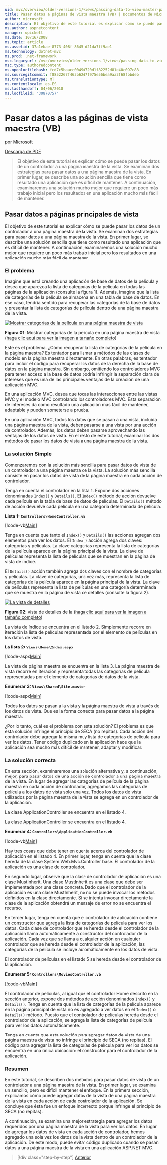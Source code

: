 ```yaml
---
uid: mvc/overview/older-versions-1/views/passing-data-to-view-master-pages-vb
title: Pasar datos a páginas de vista maestra (VB) | Documentos de Microsoft
author: microsoft
description: El objetivo de este tutorial es explicar cómo se puede pasar los datos de un controlador a una página maestra de la vista. Se examinan dos estrategias para pasar datos a una vista m...
ms.author: aspnetcontent
manager: wpickett
ms.date: 10/16/2008
ms.topic: article
ms.assetid: 37a1ebae-8773-408f-8645-d21da7ff9ae1
ms.technology: dotnet-mvc
ms.prod: .net-framework
msc.legacyurl: /mvc/overview/older-versions-1/views/passing-data-to-view-master-pages-vb
msc.type: authoredcontent
ms.openlocfilehash: fcd7c5baacc00490720d1f82252d81e40c097c88
ms.sourcegitcommit: f8852267f463b62d7f975e56bea9aa3f68fbbdeb
ms.translationtype: MT
ms.contentlocale: es-ES
ms.lasthandoff: 04/06/2018
ms.locfileid: "30870757"
---
```

<a name="passing-data-to-view-master-pages-vb"></a>Pasar datos a las páginas de vista maestra (VB)
====================
por [Microsoft](https://github.com/microsoft)

[Descarga de PDF](http://download.microsoft.com/download/e/f/3/ef3f2ff6-7424-48f7-bdaa-180ef64c3490/ASPNET_MVC_Tutorial_13_VB.pdf)

> El objetivo de este tutorial es explicar cómo se puede pasar los datos de un controlador a una página maestra de la vista. Se examinan dos estrategias para pasar datos a una página maestra de la vista. En primer lugar, se describe una solución sencilla que tiene como resultado una aplicación que es difícil de mantener. A continuación, examinaremos una solución mucho mejor que requiere un poco más trabajo inicial pero los resultados en una aplicación mucho más fácil de mantener.


## <a name="passing-data-to-view-master-pages"></a>Pasar datos a páginas principales de vista

El objetivo de este tutorial es explicar cómo se puede pasar los datos de un controlador a una página maestra de la vista. Se examinan dos estrategias para pasar datos a una página maestra de la vista. En primer lugar, se describe una solución sencilla que tiene como resultado una aplicación que es difícil de mantener. A continuación, examinaremos una solución mucho mejor que requiere un poco más trabajo inicial pero los resultados en una aplicación mucho más fácil de mantener.

### <a name="the-problem"></a>El problema

Imagine que está creando una aplicación de base de datos de la película y desea que aparezca la lista de categorías de la película en todas las páginas de la aplicación (consulte la figura 1). Además, imagine que la lista de categorías de la película se almacena en una tabla de base de datos. En ese caso, tendría sentido para recuperar las categorías de la base de datos y presentar la lista de categorías de película dentro de una página maestra de la vista.


[![Mostrar categorías de la película en una página maestra de vista](passing-data-to-view-master-pages-vb/_static/image2.png)](passing-data-to-view-master-pages-vb/_static/image1.png)

**Figura 01**: Mostrar categorías de la película en una página maestra de vista ([haga clic aquí para ver la imagen a tamaño completo](passing-data-to-view-master-pages-vb/_static/image3.png))


Este es el problema. ¿Cómo recuperar la lista de categorías de la película en la página maestra? Es tentador para llamar a métodos de las clases de modelo en la página maestra directamente. En otras palabras, es tentador para incluir el código para recuperar los datos de la derecha de la base de datos en la página maestra. Sin embargo, omitiendo los controladores MVC para tener acceso a la base de datos podría infringir la separación clara de intereses que es una de las principales ventajas de la creación de una aplicación MVC.

En una aplicación MVC, desea que todas las interacciones entre las vistas MVC y el modelo MVC controlando los controladores MVC. Esta separación de intereses da como resultado una aplicación más fácil de mantener, adaptable y pueden someterse a prueba.

En una aplicación MVC, todos los datos que se pasan a una vista, incluida una página maestra de la vista, deben pasarse a una vista por una acción de controlador. Además, los datos deben pasarse aprovechando las ventajas de los datos de vista. En el resto de este tutorial, examinar los dos métodos de pasar los datos de vista a una página maestra de la vista.

### <a name="the-simple-solution"></a>La solución Simple

Comenzaremos con la solución más sencilla para pasar datos de vista de un controlador a una página maestra de la vista. La solución más sencilla consiste en pasar los datos de vista de la página maestra en cada acción de controlador.

Tenga en cuenta el controlador en la lista 1. Expone dos acciones denominadas `Index()` y `Details()`. El `Index()` método de acción devuelve cada película en la tabla de base de datos de películas. El `Details()` método de acción devuelve cada película en una categoría determinada de película.

**Lista 1: `Controllers\HomeController.vb`**

[!code-vb[Main](passing-data-to-view-master-pages-vb/samples/sample1.vb)]

Tenga en cuenta que tanto el `Index()` y `Details()` las acciones agregan dos elementos para ver los datos. El `Index()` acción agrega dos claves: categorías y películas. La clave categorías representa la lista de categorías de la película aparece en la página principal de la vista. La clave de películas representa la lista de películas que se muestran en la página de vista de índice.

El `Details()` acción también agrega dos claves con el nombre de categorías y películas. La clave de categorías, una vez más, representa la lista de categorías de la película aparece en la página principal de la vista. La clave de películas representa la lista de películas en una categoría determinada que se muestra en la página de vista de detalles (consulte la figura 2).


[![La vista de detalles](passing-data-to-view-master-pages-vb/_static/image5.png)](passing-data-to-view-master-pages-vb/_static/image4.png)

**Figura 02**: vista de detalles de la ([haga clic aquí para ver la imagen a tamaño completo](passing-data-to-view-master-pages-vb/_static/image6.png))


La vista de índice se encuentra en el listado 2. Simplemente recorre en iteración la lista de películas representada por el elemento de películas en los datos de vista.

**La lista 2: `Views\Home\Index.aspx`**

[!code-aspx[Main](passing-data-to-view-master-pages-vb/samples/sample2.aspx)]

La vista de página maestra se encuentra en la lista 3. La página maestra de vista recorre en iteración y representa todas las categorías de película representadas por el elemento de categorías de datos de la vista.

**Enumerar 3: `Views\Shared\Site.master`**

[!code-aspx[Main](passing-data-to-view-master-pages-vb/samples/sample3.aspx)]

Todos los datos se pasan a la vista y la página maestra de vista a través de los datos de vista. Que es la forma correcta para pasar datos a la página maestra.

¿Por lo tanto, cuál es el problema con esta solución? El problema es que esta solución infringe el principio de SECA (no repitas). Cada acción del controlador debe agregar la misma muy lista de categorías de película para ver los datos. Tener código duplicado en la aplicación hace que la aplicación sea mucho más difícil de mantener, adaptar y modificar.

### <a name="the-good-solution"></a>La solución correcta

En esta sección, examinaremos una solución alternativa y, a continuación, mejor, para pasar datos de una acción de controlador a una página maestra de la vista. En lugar de agregar las categorías de película de la página maestra en cada acción de controlador, agregamos las categorías de película a los datos de vista solo una vez. Todos los datos de vista utilizados por la página maestra de la vista se agrega en un controlador de la aplicación.

La clase ApplicationController se encuentra en el listado 4.

La clase ApplicationController se encuentra en el listado 4.

**Enumerar 4: `Controllers\ApplicationController.vb`**

[!code-vb[Main](passing-data-to-view-master-pages-vb/samples/sample4.vb)]

Hay tres cosas que debe tener en cuenta acerca del controlador de aplicación en el listado 4. En primer lugar, tenga en cuenta que la clase hereda de la clase System.Web.Mvc.Controller base. El controlador de la aplicación es una clase de controlador.

En segundo lugar, observe que la clase de controlador de aplicación es una clase MustInherit. Una clase MustInherit es una clase que debe ser implementada por una clase concreta. Dado que el controlador de la aplicación es una clase MustInherit, no no se puede invocar los métodos definidos en la clase directamente. Si se intenta invocar directamente la clase de la aplicación obtendrá un mensaje de error no se encuentra el recurso.

En tercer lugar, tenga en cuenta que el controlador de aplicación contiene un constructor que agrega la lista de categorías de película para ver los datos. Cada clase de controlador que se hereda desde el controlador de la aplicación llama automáticamente a constructor del controlador de la aplicación. Cada vez que se llama a cualquier acción en cualquier controlador que se hereda desde el controlador de la aplicación, las categorías de la película se incluye automáticamente en los datos de vista.

El controlador de películas en el listado 5 se hereda desde el controlador de la aplicación.

**Enumerar 5: `Controllers\MoviesController.vb`**

[!code-vb[Main](passing-data-to-view-master-pages-vb/samples/sample5.vb)]

El controlador de películas, al igual que el controlador Home descrito en la sección anterior, expone dos métodos de acción denominados `Index()` y `Details()`. Tenga en cuenta que la lista de categorías de la película aparece en la página principal de vista no es agregado a ver datos en el `Index()` o `Details()` método. Puesto que el controlador de películas hereda desde el controlador de la aplicación, se agrega la lista de categorías de película para ver los datos automáticamente.

Tenga en cuenta que esta solución para agregar datos de vista de una página maestra de vista no infringe el principio de SECA (no repitas). El código para agregar la lista de categorías de película para ver los datos se encuentra en una única ubicación: el constructor para el controlador de la aplicación.

### <a name="summary"></a>Resumen

En este tutorial, se describen dos métodos para pasar datos de vista de un controlador a una página maestra de la vista. En primer lugar, se examina un sencillo, pero es difícil mantener el enfoque. En la primera sección, explicamos cómo puede agregar datos de la vista de una página maestra de la vista en cada acción de cada controlador de la aplicación. Se concluye que ésta fue un enfoque incorrecto porque infringe el principio de SECA (no repitas).

A continuación, se examina una mejor estrategia para agregar los datos requeridos por una página maestra de la vista para ver los datos. En lugar de agregar los datos de vista en cada acción de controlador, hemos agregado una sola vez los datos de la vista dentro de un controlador de la aplicación. De este modo, puede evitar código duplicado cuando se pasan datos a una página maestra de la vista en una aplicación ASP.NET MVC.

> [!div class="step-by-step"]
> [Anterior](creating-page-layouts-with-view-master-pages-vb.md)
